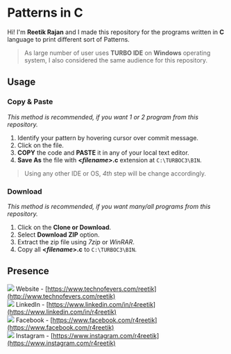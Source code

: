 # Patterns in C

Hi! I'm **Reetik Rajan** and I made this repository for the programs written in **C** language to print different sort of Patterns.
> As large number of user uses **TURBO IDE** on **Windows** operating system, I also considered the same audience for this repository.

## Usage
### Copy & Paste 
*This method is recommended, if you want 1 or 2 program from this repository.*
 1. Identify your pattern by hovering cursor over commit message.
 2. Click on the file.
 3. **COPY** the code and **PASTE** it in any of your local text editor.
 4. **Save As** the file with **<*filename>*.c** extension at `C:\TURBOC3\BIN`.
 > Using any other IDE or OS, *4th* step will be change accordingly.
### Download 
*This method is recommended, if you want many/all programs from this repository.*
 1. Click on the **Clone or Download**.
 2. Select **Download ZIP** option.
 3. Extract the zip file using *7zip* or *WinRAR*.
 4. Copy all **<*filename*>.c** to `C:\TURBOC3\BIN`.

## Presence
![](https://image.flaticon.com/icons/png/16/93/93618.png) Website - [https://www.technofevers.com/reetik](http://www.technofevers.com/reetik) <br>
![](https://image.flaticon.com/icons/png/16/61/61109.png) LinkedIn - [https://www.linkedin.com/in/r4reetik](https://www.linkedin.com/in/r4reetik) <br>
![](https://image.flaticon.com/icons/png/16/21/21155.png) Facebook - [https://www.facebook.com/r4reetik](https://www.facebook.com/r4reetik) <br>
![](https://image.flaticon.com/icons/png/16/61/61164.png) Instagram - [https://www.instagram.com/r4reetik](https://www.instagram.com/r4reetik)
